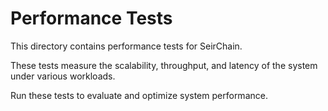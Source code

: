 # Performance Tests

This directory contains performance tests for SeirChain.

These tests measure the scalability, throughput, and latency of the system under various workloads.

Run these tests to evaluate and optimize system performance.
